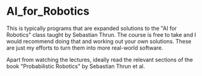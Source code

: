 # AI_for_Robotics
This is typically programs that are expanded solutions to the "AI for Robotics" class taught by Sebastian Thrun. The course is free to take and I would recommend doing that and working out your own solutions. These are just my efforts to turn them into more real-world software.

Apart from watching the lectures, ideally read the relevant sections of the book "Probabilistic Robotics" by Sebastian Thrun et al.

